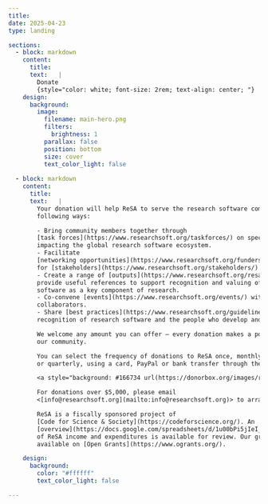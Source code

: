 ```yaml
---
title:
date: 2025-04-23
type: landing

sections:
  - block: markdown
    content:
      title: 
      text:   |
        Donate
        {style="color: white; font-size: 2rem; text-align: center; "}
    design:
      background:
        image:
          filename: main-hero.png
          filters:
            brightness: 1
          parallax: false
          position: bottom
          size: cover
          text_color_light: false      
       
  - block: markdown
    content:
      title:
      text:   |
        Your donation will help ReSA to serve the research software community in the
        following ways:

        - Bring community members together through
        [task forces](https://www.researchsoft.org/taskforces/) on specific issues
        impacting the global research software ecosystem.
        - Facilitate
        [networking opportunities](https://www.researchsoft.org/funders-forum/)
        for [stakeholders](https://www.researchsoft.org/stakeholders/) to exchange information and collaborate on an international level.
        - Create a range of [outputs](https://www.researchsoft.org/resa-resources/) that
        provide useful references to support recognition and valuing of research
        software as a key component of research.
        - Co-convene [events](https://www.researchsoft.org/events/) with international
        collaborators.
        - Share [best practices](https://www.researchsoft.org/guidelines/) for the
        recognition of research software and the people who develop and maintain it.

        We welcome any amount you can offer – every donation makes a positive impact on
        our community.

        You can select the frequency of donations to ReSA once, monthly,
        or quarterly, using a card, PayPal or bank transfer through the following form.

        <a style="background: #166734 url(https://donorbox.org/images/red_logo.png) no-repeat 37px;color: #fff;text-decoration: none;font-family: Verdana,sans-serif;display: inline-block;font-size: 16px;padding: 15px 38px;padding-left: 75px;-webkit-border-radius: 2px;-moz-border-radius: 2px;border-radius: 2px;box-shadow: 0 1px 0 0 #1f5a89;text-shadow: 0 1px rgba(0, 0, 0, 0.3);" href="https://donorbox.org/research-software-alliance">Donate</a>

        For donations over $5,000, please email
        <[info@researchsoft.org](mailto:info@researchsoft.org)> to arrange a wire transfer/ACH payment.

        ReSA is a fiscally sponsored project of
        [Code for Science & Society](https://codeforscience.org/). An
        [overview](https://docs.google.com/spreadsheets/d/1u00bPi5jIeI_iO5AfaBA97jxdLTgQW5rWwGkGI7RI0M/edit#gid=0)
        of ReSA income and expenditures is available for review. Our grants are also
        available on [Open Grants](https://www.ogrants.org/).

    design:
      background:
        color: "#ffffff"
        text_color_light: false     

---
```




